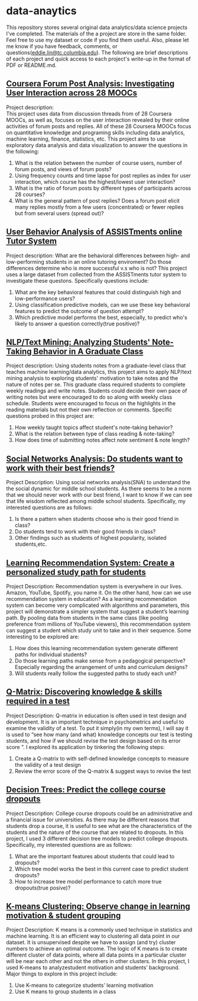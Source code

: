 # data-anaytics

This repository stores several original data analytics/data science projects I've completed. The materials of the a project are store in the same folder. Feel free to use my dataset or code if you find them useful. Also, please let me know if you have feedback, comments, or questions(eddie.lin@tc.columbia.edu). The following are brief descriptions of each project and quick access to each project's write-up in the format of PDF or README.md.

## [Coursera Forum Post Analysis: Investigating User Interaction across 28 MOOCs](https://github.com/eddiecylin/data-analytics/blob/master/8.%20Coursera_forum_analysis/README.md)

Project description:        
This project uses data from discussion threads from of 28 Coursera MOOCs, as well as, focuses on the user interaction revealed by their online activities of forum posts and replies. All of these 28 Coursera MOOCs focus on quantitative knowledge and programing skills including data analytics, machine learning, finance, statistics, etc. This project aims to use exploratory data analysis and data visualization to answer the questions in the following:

1. What is the relation between the number of course users, number of forum posts, and views of forum posts?
2. Using frequency counts and time lapse for post replies as index for user interaction, which course has the highest/lowest user interaction?
3. What is the ratio of forum posts by different types of participants across 28 courses?
4. What is the general pattern of post replies? Does a forum post elicit many replies mostly from a few users (concentrated) or fewer replies but from several users (spread out)?


## [User Behavior Analysis of ASSISTments online Tutor System](https://github.com/eddiecylin/data-analytics/blob/master/6.%20Online-Tutoring-ASSISTments/README.md)

Project description: 
What are the behavioral differences between high- and low-performing students in an online tutoring enviroment? Do those differences determine who is more successful v.s who is not? This project uses a large dataset from collected from the ASSISTments tutor system to investigate these questons. Specifically questions include:

1. What are the key behavioral features that could distinguish high and low-performance users?
2. Using classification predictive models, can we use these key behavioral features to predict the outcome of question attempt?
3. Which predictive model performs the best, especially, to predict who's likely to answer a question correctly(true positive)?

## [NLP/Text Mining: Analyzing Students' Note-Taking Behavior in A Graduate Class](https://github.com/eddiecylin/data-analytics/blob/master/7.%20NLP:Text-Mining-Class-Notes/README.md)

Project description:
Using students notes from a graduate-level class that teaches machine learning/data analytics, this project aims to apply NLP/text mining analysis to exploring students' motivation to take notes and the nature of notes per se. This graduate class required students to complete weekly readings and write notes. Students could decide their own pace of writing notes but were encouraged to do so along with weekly class schedule. Students were encouraged to focus on the highlights in the reading materials but not their own reflection or comments. Specific questions probed in this project are:

1. How weekly taught topics affect student's note-taking behavior?
2. What is the relation between type of class reading & note-taking?
3. How does time of submitting notes affect note sentiment & note length?

## [Social Networks Analysis: Do students want to work with their best friends?](https://github.com/eddiecylin/data-analytics/blob/master/SNA/SNA_Working_with_Best_Friends%3F.pdf)

Project Description:
Using social networks analysis(SNA) to understand the the social dynamic for middle school students. As there seems to be a norm that we should never work with our best friend, I want to know if we can see that life wisdom reflected among middle school students. Specifically, my interested questions are as follows:

1. Is there a pattern when students choose who is their good friend in class?
2. Do students tend to work with their good friends in class?
3. Other findings such as students of highest popularity, isolated students,etc.

## [Learning Recommendation System: Create a personalized study path for students](https://github.com/eddiecylin/data-analytics/blob/master/Recommendation-Sys/RecommendationSystem_Personalized_Learning_Path.pdf)

Project Description:
Recommendation system is everywhere in our lives. Amazon, YouTube, Spotify, you name it. On the other hand, how can we use recommendation
system in education? As a learning recommendation system can become very complicated with algorithms and parameters, this project will demonstrate a simpler system that suggest a student’s learning path. By pooling data from students in the same class (like pooling preference from millions of YouTube viewers), this recommendation system can suggest a student which study unit to take and in their sequence. Some interesting to be explored are:

1. How does this learning recommendation system generate different paths for individual students?
2. Do those learning paths make sense from a pedagogical perspective? Especially regarding the arrangement of units and curriculum designs?
3. Will students really follow the suggested paths to study each unit?

## [Q-Matrix: Discovering knowledge & skills required in a test](https://github.com/eddiecylin/data-analytics/blob/master/Q.Matrix/Qmatrix_Discovering_Skills_%26_Knowledge.pdf)

Project Description:
Q-matrix in education is often used in test design and development. It is an important technique in psychometrics and useful to examine the validity of a test. To put it simply(in my own terms), I will say it is used to “see how many (and what) knowledge concepts our test is testing students, and how if we should revise the test design based on its error score ”. I explored its application by tinkering the following steps:

1. Create a Q-matrix to with self-defined knowledge concepts to measure the validity of a test design
2. Review the error score of the Q-matrix & suggest ways to revise the test

## [Decision Trees: Predict the college course dropouts](https://github.com/eddiecylin/data-analytics/blob/master/Prediction/DecisonTrees_Predict_Student_Dropout.pdf)

Project Description:
College course dropouts could be an administrative and a financial issue for universities. As there may be different reasons that students drop a course, it is useful to see what are the characteristics of the students and the nature of the course that are related to dropouts. In this project, I used 3 different decision tree models to predict college dropouts. Specifically, my interested
questions are as follows:

1. What are the important features about students that could lead to dropouts?
2. Which tree model works the best in this current case to predict student dropouts?
3. How to increase tree model performance to catch more true dropouts(true posive)?

## [K-means Clustering: Observe change in learning motivation & student grouping](https://github.com/eddiecylin/data-analytics/blob/master/K-means%20clustering/KmeansClustering_EddieLin.pdf)

Project Description:
K means is a commonly used technique in statistics and machine learning. It is an efficient way to clustering all data point in our dataset. It is unsupervised despite we have to assign (and try) cluster numbers to achieve an optimal
outcome. The logic of K means is to create different cluster of data points, where all data points in a particular cluster will be near each other and not the others in other clusters. In this project, I used K-means to analyzestudent motivation and students’ background. Major things to explore in this project include:

1. Use K-means to categorize students’ learning motivation
2. Use K means to group students in a class



